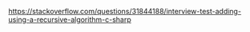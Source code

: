 ﻿https://stackoverflow.com/questions/31844188/interview-test-adding-using-a-recursive-algorithm-c-sharp